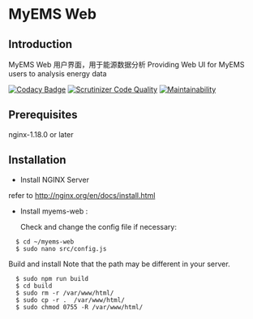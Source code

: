 # MyEMS Web

## Introduction
MyEMS Web 用户界面，用于能源数据分析
Providing Web UI for MyEMS users to analysis energy data

[![Codacy Badge](https://api.codacy.com/project/badge/Grade/d65a896c59f34eadb5c90c8e1abc22ce)](https://app.codacy.com/gh/myems/myems-web?utm_source=github.com&utm_medium=referral&utm_content=myems/myems-web&utm_campaign=Badge_Grade)
[![Scrutinizer Code Quality](https://scrutinizer-ci.com/g/myems/myems-web/badges/quality-score.png?b=master)](https://scrutinizer-ci.com/g/myems/myems-web/?branch=master)
[![Maintainability](https://api.codeclimate.com/v1/badges/390e65ff77c25d1a5a05/maintainability)](https://codeclimate.com/github/myems/myems-web/maintainability)

## Prerequisites
nginx-1.18.0 or later



## Installation

* Install NGINX  Server

refer to http://nginx.org/en/docs/install.html

* Install myems-web :

  Check and change the config file if necessary:
```
  $ cd ~/myems-web
  $ sudo nano src/config.js
```
  Build and install
  Note that the path may be different in your server.
```
  $ sudo npm run build
  $ cd build
  $ sudo rm -r /var/www/html/
  $ sudo cp -r .  /var/www/html/
  $ sudo chmod 0755 -R /var/www/html/
```
